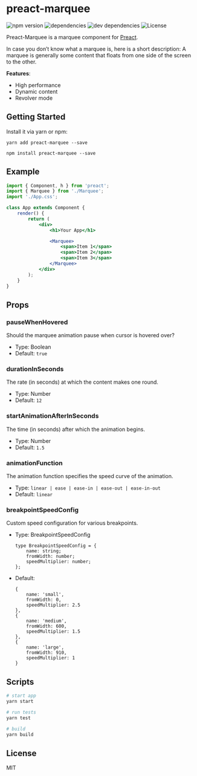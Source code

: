 # preact-marquee

![npm version](https://img.shields.io/npm/v/preact-marquee.svg)
![dependencies](https://img.shields.io/david/spring-media/preact-marquee.svg)
![dev dependencies](https://img.shields.io/david/dev/spring-media/preact-marquee.svg)
![License](https://img.shields.io/npm/l/preact-marquee.svg)

Preact-Marquee is a marquee component for [Preact](https://preactjs.com/).

In case you don’t know what a marquee is, here is a short description:
A marquee is generally some content that floats from one side of the screen to the other.

**Features**:
* High performance
* Dynamic content
* Revolver mode

## Getting Started

Install it via yarn or npm:

```shell
yarn add preact-marquee --save
```

```shell
npm install preact-marquee --save
```

## Example

```jsx
import { Component, h } from 'preact';
import { Marquee } from './Marquee';
import './App.css';

class App extends Component {
    render() {
        return (
            <div>
                <h1>Your App</h1>

                <Marquee>
                    <span>Item 1</span>
                    <span>Item 2</span>
                    <span>Item 3</span>
                </Marquee>
            </div>
        );
    }
}
```

## Props

### pauseWhenHovered
Should the marquee animation pause when cursor is hovered over?

- Type: Boolean
- Default: `true`

### durationInSeconds
The rate (in seconds) at which the content makes one round.

- Type: Number
- Default: `12`

### startAnimationAfterInSeconds
 The time (in seconds) after which the animation begins.

- Type: Number
- Default: `1.5`

### animationFunction
The animation function specifies the speed curve of the animation.

- Type: `linear | ease | ease-in | ease-out | ease-in-out`
- Default: `linear`

### breakpointSpeedConfig
Custom speed configuration for various breakpoints.

- Type: BreakpointSpeedConfig
    ```
    type BreakpointSpeedConfig = {
        name: string;
        fromWidth: number;
        speedMultiplier: number;
    };
    ```

- Default:
    ```
    {
        name: 'small',
        fromWidth: 0,
        speedMultiplier: 2.5
    },
    {
        name: 'medium',
        fromWidth: 600,
        speedMultiplier: 1.5
    },
    {
        name: 'large',
        fromWidth: 910,
        speedMultiplier: 1
    }
    ```

## Scripts

```bash
# start app
yarn start

# run tests
yarn test

# build
yarn build
```

## License

MIT
